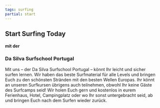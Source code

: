 ```yaml
---
tags: surfing
partial: start
---
```


## Start Surfing Today

#### mit der

### Da Silva Surfschool Portugal

Mit uns – der Da Silva Surfschool Portugal – könnt Ihr leicht und sicher surfen lernen. Wir haben das beste Surfmaterial für alle Levels und bringen Euch zu den schönsten Stränden mit den besten Wellen Europas. Ihr könnt an unseren Surfkursen übrigens auch teilnehmen, obwohl Ihr keine Gäste des Surfcamps seid! Wir holen Euch gern und kostenlos in eurem Ferienhaus, Hotel, Campingplatz oder wo Ihr sonst untergebracht seid, ab und bringen Euch nach dem Surfen wieder zurück.
